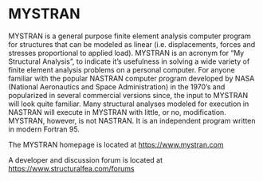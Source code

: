 <h1>MYSTRAN</h1>

<p>MYSTRAN is a general purpose finite element analysis computer program for structures that can be modeled as linear (i.e. displacements, forces and stresses proportional to applied load).
MYSTRAN is an acronym for “My Structural Analysis”, to indicate it’s usefulness in solving a wide variety of finite element analysis problems on a personal computer.
For anyone familiar with the popular NASTRAN computer program developed by NASA (National Aeronautics and Space Administration) in the 1970’s and popularized in several commercial versions since, the input to MYSTRAN will look quite familiar.
Many structural analyses modeled for execution in NASTRAN will execute in MYSTRAN with little, or no, modification. MYSTRAN, however, is not NASTRAN.
It is an independent program written in modern Fortran 95.</p>

<p>The MYSTRAN homepage is located at <a href ="https://www.mystran.com">https://www.mystran.com</a></p>

<p>A developer and discussion forum is located at <a href ="https://www.structuralfea.com/forums">https://www.structuralfea.com/forums</a></p>
